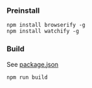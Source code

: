 ### Preinstall

```
npm install browserify -g
npm install watchify -g
```

### Build

See [package.json](https://github.com/maximus8891/boilerplate-flux/blob/master/package.json)
```
npm run build
```